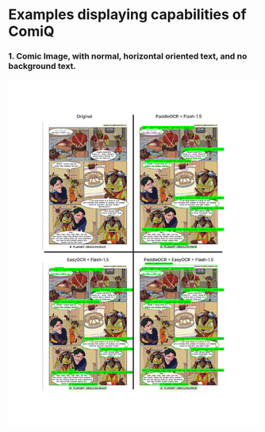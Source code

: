 # Examples displaying capabilities of ComiQ
### 1. Comic Image, with normal, horizontal oriented text, and no background text.
![preview](https://github.com/StoneSteel27/ComiQ/blob/main/examples/images/normal-text--normal-orientation.png)
